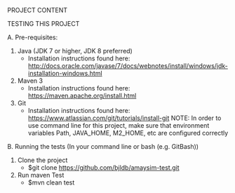 PROJECT CONTENT



TESTING THIS PROJECT

A. Pre-requisites:
1. Java (JDK 7 or higher, JDK 8 preferred) 
	- Installation instructions found here: http://docs.oracle.com/javase/7/docs/webnotes/install/windows/jdk-installation-windows.html
2. Maven 3 
	- Installation instructions found here: https://maven.apache.org/install.html 
3. Git 
	- Installation instructions found here: https://www.atlassian.com/git/tutorials/install-git
NOTE: In order to use command line for this project, make sure that environment variables Path, JAVA_HOME, M2_HOME, etc are configured correctly

B. Running the tests (In your command line or bash (e.g. GitBash))
1. Clone the project
	- $git clone https://github.com/bjldb/amaysim-test.git
2. Run maven Test
	- $mvn clean test


